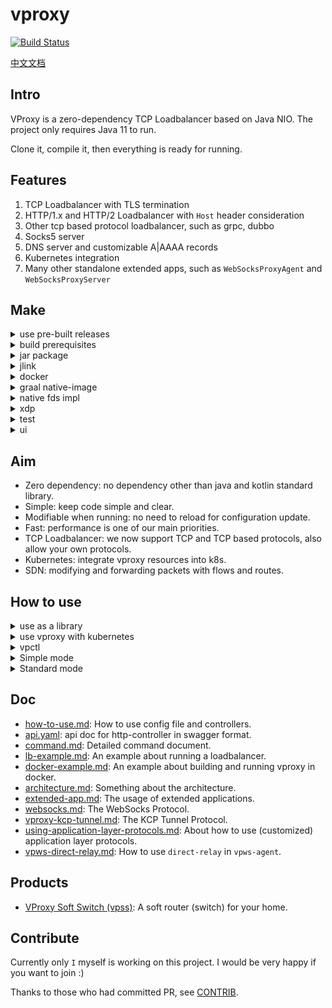 # vproxy

[![Build Status](https://github.com/wkgcass/vproxy/actions/workflows/ci.yaml/badge.svg?branch=dev)](https://github.com/wkgcass/vproxy/actions/workflows/ci.yaml)

[中文文档](https://github.com/wkgcass/vproxy/blob/master/README_ZH.md)

## Intro

VProxy is a zero-dependency TCP Loadbalancer based on Java NIO. The project only requires Java 11 to run.

Clone it, compile it, then everything is ready for running.

## Features

1. TCP Loadbalancer with TLS termination
2. HTTP/1.x and HTTP/2 Loadbalancer with `Host` header consideration
3. Other tcp based protocol loadbalancer, such as grpc, dubbo
4. Socks5 server
5. DNS server and customizable A|AAAA records
6. Kubernetes integration
7. Many other standalone extended apps, such as `WebSocksProxyAgent` and `WebSocksProxyServer`

## Make

<details><summary>use pre-built releases</summary>

<br>

See the [release page](https://github.com/wkgcass/vproxy/releases).

#### For linux

Use the latest `vproxy-linux` binary file in release page.

Or

Use the jlink built runtime [here](https://github.com/wkgcass/vproxy/releases/download/1.0.0-BETA-12/vproxy-runtime-linux.tar.gz).

#### For macos

Use the latest `vproxy-macos` binary file in release page.

#### For windows

Java runtime can be found [here](https://adoptium.net/releases.html?variant=openjdk17&jvmVariant=hotspot).

#### For musl

Use the jlink built runtime [here](https://github.com/wkgcass/vproxy/releases/download/1.0.0-BETA-12/vproxy-runtime-musl.tar.gz).

</details>

<details><summary>build prerequisites</summary>

Run:  
```shell
make init
```  
to initiate submodules and some other init work.

A java agent is required as a patch for gradle.  
Copy `misc/modify-gradle-compiler-args-agent.jar` to `~/.gradle/` before compiling this project.  

</details>

<details><summary>jar package</summary>

<br>

```
./gradlew clean jar
java -jar build/libs/vproxy.jar -Deploy=HelloWorld
```

</details>

<details><summary>jlink</summary>

<br>

```
make jlink
./build/image/bin/vproxy -Deploy=HelloWorld
```

</details>

<details><summary>docker</summary>

<br>

```
# make docker
docker run -it --rm vproxyio/vproxy -Deploy=HelloWorld
```

</details>

<details><summary>graal native-image</summary>

<br>

```
make image
./vproxy -Deploy=HelloWorld
```

</details>

<details><summary>native fds impl</summary>

<br>

Only macos(bsd)/linux supported. And you might need to set the `JAVA_HOME` env variable before compiling.

```
make vfdposix
java -Dvfd=posix -Djava.library.path=./base/src/main/c -jar build/libs/vproxy.jar -Deploy=HelloWorld
```

And there's a special version for windows to support Tap devices: `-Dvfd=windows`, however the normal fds and event loop are stll based on jdk selector channel.

```
make vfdwindows
java -Dvfd=windows -Djava.library.path=./base/src/main/c -jar build/libs/vproxy.jar -Deploy=HelloWorld
```

Windows TAP depends on OpenVPN TAP Driver. MacOS TAP depends on tuntaposx.

MacOS TUN, Linux TAP and TUN has no extra dependencies.

</details>

<details><summary>xdp</summary>

<br>

It's recommended to run a kernel with minimum version 5.10 (or at least 5.4) in order to use xdp support in the switch module.  
If using a lower version, you cannot share the same umem with different xdp interfaces.

To build the xdp support, you will need these packages: `apt-get install -y linux-headers-$(uname -r) build-essential libelf-dev clang llvm`, then:

```
make vpxdp
```

Or compile it inside a docker container on a non-Linux platform:

```
make vpxdp-linux
```

</details>

<details><summary>test</summary>

<br>

Run test cases:

```
./gradlew runTest
```

Run test cases in docker:

```
make dockertest
```

Test vswitch, docker network plugin, vpctl, k8s controller:

```shell
# requires virtualbox installed

cd ./misc/auto-setup/
./auto-setup.sh
./auto-verify.sh
```

</details>

<details><summary>ui</summary>

<br>

vproxy provides some ui tools.

```shell
./gradlew ui:jar
java -cp ./ui/build/libs/vproxy-ui.jar $mainClassName
```

Current available ui tools:

1. `io.vproxy.ui.calculator.CalculatorMain`: an IPv4 network calculator

</details>

## Aim

* Zero dependency: no dependency other than java and kotlin standard library.
* Simple: keep code simple and clear.
* Modifiable when running: no need to reload for configuration update.
* Fast: performance is one of our main priorities.
* TCP Loadbalancer: we now support TCP and TCP based protocols, also allow your own protocols.
* Kubernetes: integrate vproxy resources into k8s.
* SDN: modifying and forwarding packets with flows and routes.

## How to use

<details><summary>use as a library</summary>

<br>

**gradle**

```groovy
implementation group: 'io.vproxy', name: 'vproxy-adaptor-netty', version: '1.0.0-BETA-12'
// all available artifacts: dep, base, adaptor-netty, adaptor-vertx
```

**maven**

```xml
<dependency>
    <groupId>io.vproxy</groupId>
    <artifactId>vproxy-adaptor-netty</artifactId>
    <version>1.0.0-BETA-12</version>
</dependency>
<!-- all available artifacts: dep, base, adaptor-netty, adaptor-vertx -->
```

**module-info.java**

```java
requires io.vproxy.dep;
requires io.vproxy.base;
requires io.vproxy.adaptor.netty;
requires io.vproxy.adaptor.vertx;
```

**netty**

```java
var acceptelg = new VProxyEventLoopGroup();
var elg = new VProxyEventLoopGroup(4);
var bootstrap = new ServerBootstrap();
bootstrap
    .channel(VProxyInetServerSocketChannel.class)
    .childHandler(new ChannelInitializer<>() {
        @Override
        protected void initChannel(Channel ch) {
            ChannelPipeline p = ch.pipeline();
            p.addLast(new HttpServerCodec());
            p.addLast(new HttpHelloWorldServerHandler());
        }
    });
bootstrap.group(acceptelg, elg);
bootstrap.bind(hostname, port).sync();
```

</details>

<details><summary>use vproxy with kubernetes</summary>

<br>

Add crd, launch vproxy and controller

```
kubectl apply -f https://github.com/vproxy-tools/vpctl/blob/master/misc/crd.yaml
kubectl apply -f https://github.com/vproxy-tools/vpctl/blob/master/misc/k8s-vproxy.yaml
```

Launch the example app

```
kubectl apply -f https://github.com/vproxy-tools/vpctl/blob/master/misc/cr-example.yaml
```

Detailed info can be found [here](https://github.com/vproxy-tools/vpctl/blob/master/README.md).

</details>

<details><summary>vpctl</summary>

<br>

A command line client application is provided to manipulate the vproxy instance. You may see more info in [vpctl repo](https://github.com/vproxy-tools/vpctl).

This tool is fully tested and simple to use. Some examples are provided in the tool repo for reference.

</details>

<details><summary>Simple mode</summary>

<br>

You can start a simple loadbalancer in one command:

```
java -Deploy=Simple -jar vproxy.jar \  
                bind {port} \
                backend {host1:port1,host2:port2} \
                [ssl {path of cert1,cert2} {path of key}] \
                [protocol {...}] \
```

Use `help` to view the parameters.

</details>

<details><summary>Standard mode</summary>

<br>

Use `help` to view the launching parameters.

After launching, you may use `help`, `man`, `man ${action}`, `man ${resource}`, `man ${resource} ${action}` to check the command manual. Also you can use `System: help` to check the system commands.

After launching vproxy, you may use `System:` to run some system commands, You may create `http-controller`s and `resp-controller`s. Then you can operate the vproxy instance using `curl` or `redis-cli`. You may also operate the vproxy instance directly using standard input (stdin).

See [command.md](https://github.com/wkgcass/vproxy/blob/master/doc/command.md) and [api doc](https://github.com/wkgcass/vproxy/blob/master/doc/api.yaml) for more info.

</details>

## Doc

* [how-to-use.md](https://github.com/wkgcass/vproxy/blob/master/doc/how-to-use.md): How to use config file and controllers.
* [api.yaml](https://github.com/wkgcass/vproxy/blob/dev/doc/api.yaml): api doc for http-controller in swagger format.
* [command.md](https://github.com/wkgcass/vproxy/blob/master/doc/command.md): Detailed command document.
* [lb-example.md](https://github.com/wkgcass/vproxy/blob/master/doc/lb-example.md): An example about running a loadbalancer.
* [docker-example.md](https://github.com/wkgcass/vproxy/blob/master/doc/docker-example.md): An example about building and running vproxy in docker.
* [architecture.md](https://github.com/wkgcass/vproxy/blob/master/doc/architecture.md): Something about the architecture.
* [extended-app.md](https://github.com/wkgcass/vproxy/blob/master/doc/extended-app.md): The usage of extended applications.
* [websocks.md](https://github.com/wkgcass/vproxy/blob/master/doc/websocks.md): The WebSocks Protocol.
* [vproxy-kcp-tunnel.md](https://github.com/wkgcass/vproxy/blob/master/doc/vproxy-kcp-tunnel.md): The KCP Tunnel Protocol.
* [using-application-layer-protocols.md](https://github.com/wkgcass/vproxy/blob/master/doc/using-application-layer-protocols.md): About how to use (customized) application layer protocols.
* [vpws-direct-relay.md](https://github.com/wkgcass/vproxy/blob/master/doc_zh/vpws-direct-relay.md): How to use `direct-relay` in `vpws-agent`.

## Products

* [VProxy Soft Switch (vpss)](https://github.com/vproxy-tools/vpss): A soft router (switch) for your home.

## Contribute

Currently only `I` myself is working on this project. I would be very happy if you want to join :)

Thanks to those who had committed PR, see [CONTRIB](https://github.com/wkgcass/vproxy/blob/master/CONTRIB.md).

